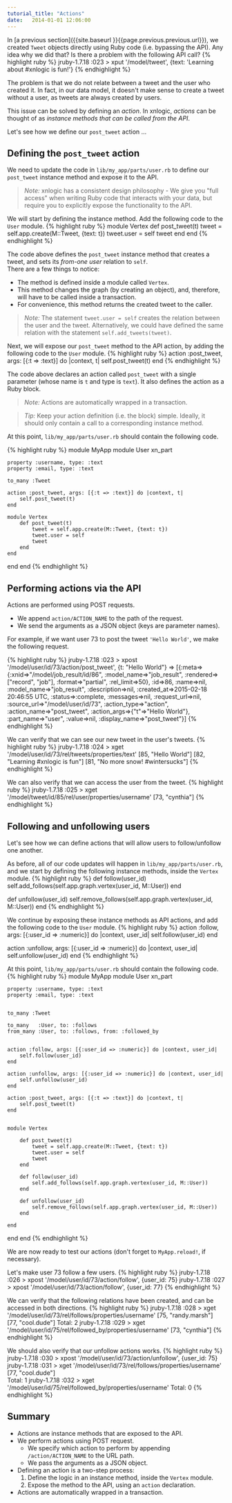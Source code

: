```yaml
---
tutorial_title: "Actions"
date:   2014-01-01 12:06:00
---
```


In [a previous section]({{site.baseurl }}{{page.previous.previous.url}}), we created `Tweet` objects directly using Ruby code (i.e. bypassing the API). Any idea why we did that? Is there a problem with the following API call?
{% highlight ruby %}
jruby-1.7.18 :023 > xput '/model/tweet', {text: 'Learning about #xnlogic is fun!'}
{% endhighlight %}

The problem is that we do not relate between a tweet and the user who created it. In fact, in our data model, it doesn't make sense to create a tweet without a user, as tweets are always created by users.

This issue can be solved by defining an _action_. In xnlogic, _actions_ can be thought of as _instance methods that can be called from the API_.

Let's see how we define our `post_tweet` action ...

## Defining the `post_tweet` action

We need to update the code in `lib/my_app/parts/user.rb` to define our `post_tweet` instance method and expose it to the API. 

> _Note:_ xnlogic has a consistent design philosophy - We give you "full access" when writing Ruby code that interacts with your data, but require you to explicitly expose the functionality to the API.

We will start by defining the instance method. Add the following code to the `User` module.
{% highlight ruby %}
module Vertex
    def post_tweet(t)
        tweet = self.app.create(M::Tweet, {text: t})
        tweet.user = self
        tweet
    end
end
{% endhighlight %}

The code above defines the `post_tweet` instance method that creates a tweet, and sets its _from-one user_ relation to `self`.    
There are a few things to notice:
 * The method is defined inside a module called `Vertex`.
 * This method changes the graph (by creating an object), and, therefore, will have to be called inside a transaction.
 * For convenience, this method returns the created tweet to the caller.

> _Note:_ The statement `tweet.user = self` creates the relation between the user and the tweet. Alternatively, we could have defined the same relation with the statement `self.add_tweets(tweet)`.

Next, we will expose our `post_tweet` method to the API action, by adding the following code to the `User` module.
{% highlight ruby %}
action :post_tweet, args: [{:t => :text}] do |context, t|
    self.post_tweet(t)
end
{% endhighlight %}

The code above declares an action called `post_tweet` with a single parameter (whose name is `t` and type is `text`). It also defines the action as a Ruby block.

> _Note:_ Actions are automatically wrapped in a transaction.

> _Tip:_ Keep your action definition (i.e. the block) simple. Ideally, it should only contain a call to a corresponding instance method. 


At this point, `lib/my_app/parts/user.rb` should contain the following code.

{% highlight ruby %}
module MyApp
  module User
    xn_part

    property :username, type: :text
    property :email, type: :text

    to_many :Tweet

    action :post_tweet, args: [{:t => :text}] do |context, t|
        self.post_tweet(t)
    end

    module Vertex
        def post_tweet(t)
            tweet = self.app.create(M::Tweet, {text: t})
            tweet.user = self
            tweet
        end
    end

  end
end
{% endhighlight %}

## Performing actions via the API

Actions are performed using POST requests. 

 * We append `action/ACTION_NAME` to the path of the request.
 * We send the arguments as a JSON object (keys are parameter names).

For example, if we want user 73 to post the tweet `'Hello World'`, we make the following request.

{% highlight ruby %}
jruby-1.7.18 :023 > xpost '/model/user/id/73/action/post_tweet', {t: "Hello World"}
 => [{:meta=>{:xnid=>"/model/job_result/id/86", :model_name=>"job_result", :rendered=>["record", "job"], :format=>"partial", :rel_limit=>50}, :id=>86, :name=>nil, :model_name=>"job_result", :description=>nil, :created_at=>2015-02-18 20:46:55 UTC, :status=>:complete, :messages=>nil, :request_url=>nil, :source_url=>"/model/user/id/73", :action_type=>"action", :action_name=>"post_tweet", :action_args=>{"t"=>"Hello World"}, :part_name=>"user", :value=>nil, :display_name=>"post_tweet"}]
{% endhighlight %}

We can verify that we can see our new tweet in the user's tweets.
{% highlight ruby %}
jruby-1.7.18 :024 > xget '/model/user/id/73/rel/tweets/properties/text'
[85, "Hello World"] [82, "Learning #xnlogic is fun"]  [81, "No more snow! #wintersucks"]
{% endhighlight %}

We can also verify that we can access the user from the tweet.
{% highlight ruby %}
jruby-1.7.18 :025 > xget '/model/tweet/id/85/rel/user/properties/username'
[73, "cynthia"]
{% endhighlight %}


## Following and unfollowing users

Let's see how we can define actions that will allow users to follow/unfollow one another.

As before, all of our code updates will happen in `lib/my_app/parts/user.rb`, and we start by defining the following instance methods, inside the `Vertex` module.
{% highlight ruby %}
def follow(user_id)
    self.add_follows(self.app.graph.vertex(user_id, M::User))
end

def unfollow(user_id)
    self.remove_follows(self.app.graph.vertex(user_id, M::User))
end
{% endhighlight %}

We continue by exposing these instance methods as API actions, and add the following code to the `User` module.
{% highlight ruby %}
action :follow, args: [{:user_id => :numeric}] do |context, user_id|
    self.follow(user_id)
end

action :unfollow, args: [{:user_id => :numeric}] do |context, user_id|
    self.unfollow(user_id)
end
{% endhighlight %}

At this point, `lib/my_app/parts/user.rb` should contain the following code.
{% highlight ruby %}
module MyApp
  module User
    xn_part

    property :username, type: :text
    property :email, type: :text


    to_many :Tweet

    to_many   :User, to: :follows
    from_many :User, to: :follows, from: :followed_by


    action :follow, args: [{:user_id => :numeric}] do |context, user_id|
        self.follow(user_id)
    end

    action :unfollow, args: [{:user_id => :numeric}] do |context, user_id|
        self.unfollow(user_id)
    end

    action :post_tweet, args: [{:t => :text}] do |context, t|
        self.post_tweet(t)
    end


    module Vertex

        def post_tweet(t)
            tweet = self.app.create(M::Tweet, {text: t})
            tweet.user = self
            tweet
        end

        def follow(user_id)
            self.add_follows(self.app.graph.vertex(user_id, M::User))
        end

        def unfollow(user_id)
            self.remove_follows(self.app.graph.vertex(user_id, M::User))
        end

    end

  end
end
{% endhighlight %}


We are now ready to test our actions (don't forget to `MyApp.reload!`, if necessary).

Let's make user 73 follow a few users.
{% highlight ruby %}
jruby-1.7.18 :026 > xpost '/model/user/id/73/action/follow', {user_id: 75}
jruby-1.7.18 :027 > xpost '/model/user/id/73/action/follow', {user_id: 77}
{% endhighlight %}

We can verify that the following relations have been created, and can be accessed in both directions.
{% highlight ruby %}
jruby-1.7.18 :028 > xget '/model/user/id/73/rel/follows/properties/username'
[75, "randy.marsh"] [77, "cool.dude"] 
Total: 2 
jruby-1.7.18 :029 > xget '/model/user/id/75/rel/followed_by/properties/username'
[73, "cynthia"]
{% endhighlight %}

We should also verify that our unfollow actions works.
{% highlight ruby %}
jruby-1.7.18 :030 > xpost '/model/user/id/73/action/unfollow', {user_id: 75}
jruby-1.7.18 :031 > xget '/model/user/id/73/rel/follows/properties/username'
[77, "cool.dude"]  
Total: 1
jruby-1.7.18 :032 > xget '/model/user/id/75/rel/followed_by/properties/username'
Total: 0
{% endhighlight %}



## Summary

 * Actions are instance methods that are exposed to the API.
 * We perform actions using POST request.
   *  We specify which action to perform by appending `/action/ACTION_NAME` to the URL path.
   *  We pass the arguments as a JSON object.
 * Defining an action is a two-step process:
   1. Define the logic in an instance method, inside the `Vertex` module.
   2. Expose the method to the API, using an `action` declaration.
 * Actions are automatically wrapped in a transaction.
